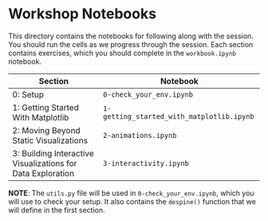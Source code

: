 # Workshop Notebooks

This directory contains the notebooks for following along with the session. You should run the cells as we progress through the session. Each section contains exercises, which you should complete in the `workbook.ipynb` notebook.

| Section | Notebook |
| --- | --- |
| 0: Setup | `0-check_your_env.ipynb` |
| 1: Getting Started With Matplotlib | `1-getting_started_with_matplotlib.ipynb` |
| 2: Moving Beyond Static Visualizations | `2-animations.ipynb` |
| 3: Building Interactive Visualizations for Data Exploration | `3-interactivity.ipynb` |

**NOTE**: The `utils.py` file will be used in `0-check_your_env.ipynb`, which you will use to check your setup. It also contains the `despine()` function that we will define in the first section.

